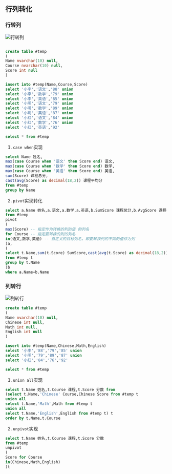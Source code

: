 ## 行列转化


### 行转列

![行转列](https://img2020.cnblogs.com/blog/999484/202103/999484-20210316233741865-986687249.png)

```sql

create table #temp
(
Name nvarchar(10) null,
Course nvarchar(10) null,
Score int null
)

insert into #temp(Name,Course,Score)
select '小李','语文','88' union
select '小李','数学','79' union
select '小李','英语','85' union
select '小明','语文','79' union 
select '小明','数学','89' union
select '小明','英语','87' union
select '小红','语文','84' union
select '小红','数学','76' union
select '小红','英语','92'

select * from #temp

```


1. ```case when```实现

```sql
select Name 姓名,
max(case Course when '语文' then Score end) 语文,
max(case Course when '数学' then Score end) 数学,
max(case Course when '英语' then Score end) 英语,
sum(Score) 课程总分,
cast(avg(Score) as decimal(18,2)) 课程平均分
from #temp
group by Name
```


2. ```pivot```实现转化

```sql
select a.Name 姓名,a.语文,a.数学,a.英语,b.SumScore 课程总分,b.AvgScore 课程平均分
from #temp 
pivot
(
max(Score) -- 指定作为转换的列的值 的列名
for Course -- 指定要转换的列的列名
in(语文,数学,英语) -- 自定义的目标列名，即要转换列的不同的值作为列
)a,
(
select t.Name,sum(t.Score) SumScore,cast(avg(t.Score) as decimal(18,2)) AvgScore
from #temp t
group by t.Name
)b
where a.Name=b.Name
```


### 列转行

![列转行](https://img2020.cnblogs.com/blog/999484/202103/999484-20210316234145845-1636398961.png)

```sql
create table #temp
(
Name nvarchar(10) null,
Chinese int null,
Math int null,
English int null
)

insert into #temp(Name,Chinese,Math,English)
select '小李','88','79','85' union
select '小明','79','89','87' union
select '小红','84','76','92'

select * from #temp
```


1. ```union all```实现

```sql
select t.Name 姓名,t.Course 课程,t.Score 分数 from
(select t.Name,'Chinese' Course,Chinese Score from #temp t
union all
select t.Name,'Math',Math from #temp t
union all
select t.Name,'English',English from #temp t) t
order by t.Name,t.Course
```


2. ```unpivot```实现

```sql
select t.Name 姓名,t.Course 课程,t.Score 分数 
from #temp 
unpivot 
(
Score for Course
in(Chinese,Math,English)
)t
```

